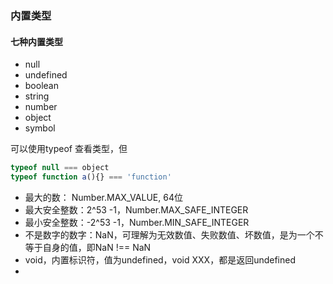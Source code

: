 ### 内置类型

#### 七种内置类型

* null
* undefined
* boolean
* string
* number
* object
* symbol

可以使用typeof 查看类型，但

```javascript
typeof null === object
typeof function a(){} === 'function'

```

* 最大的数： Number.MAX_VALUE, 64位
* 最大安全整数：2^53 -1，Number.MAX_SAFE_INTEGER
* 最小安全整数：-2^53 -1，Number.MIN_SAFE_INTEGER
* 不是数字的数字：NaN，可理解为无效数值、失败数值、坏数值，是为一个不等于自身的值，即NaN !== NaN
* void，内置标识符，值为undefined，void XXX，都是返回undefined
*
